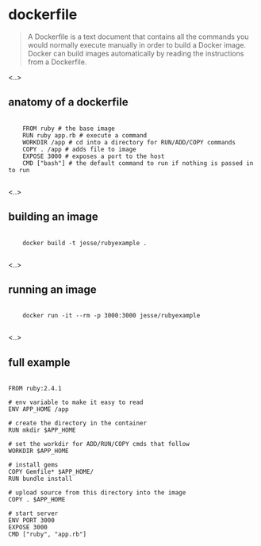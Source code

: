 # dockerfile

>A Dockerfile is a text document that contains all the commands you would normally execute manually in order to build a Docker image. Docker can build images automatically by reading the instructions from a Dockerfile.

<..>

## anatomy of a dockerfile

<pre>
    <code>
    FROM ruby # the base image
    RUN ruby app.rb # execute a command
    WORKDIR /app # cd into a directory for RUN/ADD/COPY commands
    COPY . /app # adds file to image
    EXPOSE 3000 # exposes a port to the host
    CMD ["bash"] # the default command to run if nothing is passed in to run
    </code>
</pre>

<..>

## building an image

<pre>
    <code>
    docker build -t jesse/rubyexample .
    </code>
</pre>

<..>

## running an image

<pre>
    <code>
    docker run -it --rm -p 3000:3000 jesse/rubyexample
    </code>
</pre>

<..>

## full example

<pre>
    <code>
FROM ruby:2.4.1

# env variable to make it easy to read
ENV APP_HOME /app

# create the directory in the container
RUN mkdir $APP_HOME

# set the workdir for ADD/RUN/COPY cmds that follow
WORKDIR $APP_HOME

# install gems
COPY Gemfile* $APP_HOME/
RUN bundle install

# upload source from this directory into the image
COPY . $APP_HOME

# start server
ENV PORT 3000
EXPOSE 3000
CMD ["ruby", "app.rb"]
    </code>
</pre>
